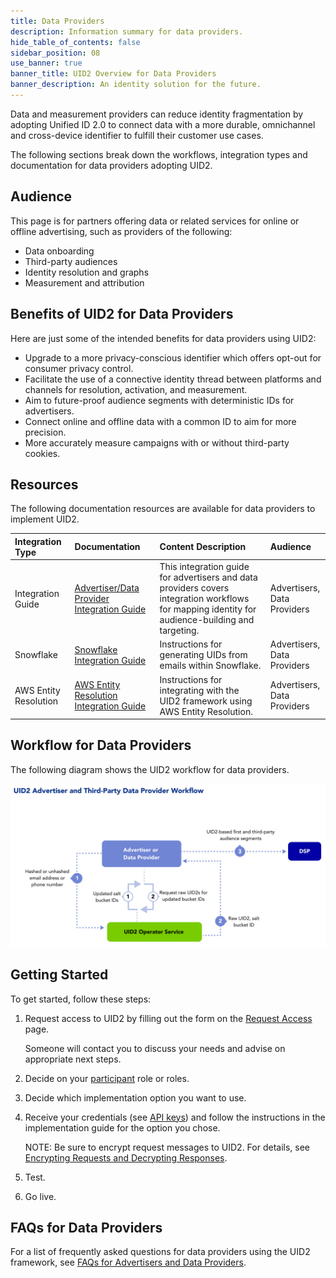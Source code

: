 ```yaml
---
title: Data Providers
description: Information summary for data providers.
hide_table_of_contents: false
sidebar_position: 08
use_banner: true
banner_title: UID2 Overview for Data Providers
banner_description: An identity solution for the future.
---
```


Data and measurement providers can reduce identity fragmentation by adopting Unified ID 2.0 to connect data with a more durable, omnichannel and cross-device identifier to fulfill their customer use cases.

The following sections break down the workflows, integration types and documentation for data providers adopting UID2.

## Audience

This page is for partners offering data or related services for online or offline advertising, such as providers of the following:
- Data onboarding
- Third-party audiences
- Identity resolution and graphs
- Measurement and attribution

## Benefits of UID2 for Data Providers

Here are just some of the intended benefits for data providers using UID2:
- Upgrade to a more privacy-conscious identifier which offers opt-out for consumer privacy control.
- Facilitate the use of a connective identity thread between platforms and channels for resolution, activation, and measurement.
- Aim to future-proof audience segments with deterministic IDs for advertisers.
- Connect online and offline data with a common ID to aim for more precision.
- More accurately measure campaigns with or without third-party cookies.

## Resources

The following documentation resources are available for data providers to implement UID2.

| Integration Type | Documentation | Content Description | Audience |
| :--- | :--- | :--- | :--- |
| Integration Guide | [Advertiser/Data Provider Integration Guide](../guides/advertiser-dataprovider-guide.md) | This integration guide for advertisers and data providers covers integration workflows for mapping identity for audience-building and targeting. | Advertisers,<br/>Data Providers |
| Snowflake | [Snowflake Integration Guide](../guides/snowflake_integration.md) | Instructions for generating UIDs from emails within Snowflake. | Advertisers,<br/>Data Providers |
| AWS Entity Resolution | [AWS Entity Resolution Integration Guide](integration-aws-entity-resolution.md) | Instructions for integrating with the UID2 framework using AWS Entity Resolution. | Advertisers,<br/>Data Providers |

## Workflow for Data Providers

The following diagram shows the UID2 workflow for data providers.

![Data Provider Workflow](../workflows/images/UID2AdvertiserAndThirdPartyDataProviderWorkflow.jpg)

## Getting Started

To get started, follow these steps:

1. Request access to UID2 by filling out the form on the [Request Access](/request-access) page.

   Someone will contact you to discuss your needs and advise on appropriate next steps.
1. Decide on your [participant](../intro.md#participants) role or roles.
1. Decide which implementation option you want to use.
1. Receive your credentials (see [API keys](../getting-started/gs-api-keys.md)) and follow the instructions in the implementation guide for the option you chose.

     NOTE: Be sure to encrypt request messages to UID2. For details, see [Encrypting Requests and Decrypting Responses](../getting-started/gs-encryption-decryption.md).
1. Test.
1. Go live.

## FAQs for Data Providers

For a list of frequently asked questions for data providers using the UID2 framework, see [FAQs for Advertisers and Data Providers](../getting-started/gs-faqs.md#faqs-for-advertisers-and-data-providers).
